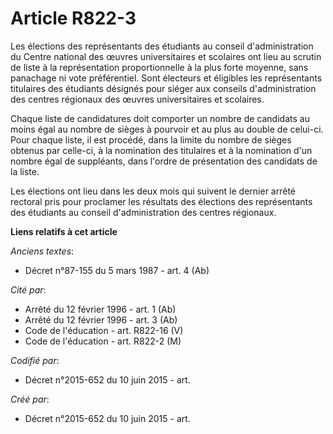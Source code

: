 # Article R822-3

Les élections des représentants des étudiants au conseil d'administration du Centre national des œuvres universitaires et
scolaires ont lieu au scrutin de liste à la représentation proportionnelle à la plus forte moyenne, sans panachage ni vote
préférentiel. Sont électeurs et éligibles les représentants titulaires des étudiants désignés pour siéger aux conseils
d'administration des centres régionaux des œuvres universitaires et scolaires.

Chaque liste de candidatures doit comporter un nombre de candidats au moins égal au nombre de sièges à pourvoir et au plus au
double de celui-ci. Pour chaque liste, il est procédé, dans la limite du nombre de sièges obtenus par celle-ci, à la
nomination des titulaires et à la nomination d'un nombre égal de suppléants, dans l'ordre de présentation des candidats de la
liste.

Les élections ont lieu dans les deux mois qui suivent le dernier arrêté rectoral pris pour proclamer les résultats des
élections des représentants des étudiants au conseil d'administration des centres régionaux.

**Liens relatifs à cet article**

_Anciens textes_:

  - Décret n°87-155 du 5 mars 1987 - art. 4 (Ab)

_Cité par_:

  - Arrêté du 12 février 1996 - art. 1 (Ab)
  - Arrêté du 12 février 1996 - art. 3 (Ab)
  - Code de l'éducation - art. R822-16 (V)
  - Code de l'éducation - art. R822-2 (M)

_Codifié par_:

  - Décret n°2015-652 du 10 juin 2015 - art.

_Créé par_:

  - Décret n°2015-652 du 10 juin 2015 - art.
